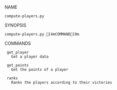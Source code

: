 NAME

    compute-players.py

SYNOPSIS

    compute-players.py [4mCOMMAND[0m

COMMANDS

     get_player
       Get a player data

     get_points
       Get the points of a player

     ranks
       Ranks the players according to their victories
